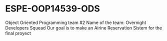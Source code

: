# ESPE-OOP14539-ODS
Object Oriented Programming team #2
Name of the team: Overnight Developers Squead
Our goal is to make an Airine Reservation Sistem for the final proyect
